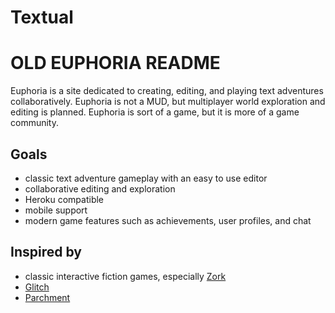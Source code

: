 # Textual

# OLD EUPHORIA README
Euphoria is a site dedicated to creating, editing, and playing text adventures
collaboratively. Euphoria is not a MUD, but multiplayer world exploration and
editing is planned. Euphoria is sort of a game, but it is more of a game
community.

## Goals
- classic text adventure gameplay with an easy to use editor
- collaborative editing and exploration
- Heroku compatible
- mobile support
- modern game features such as achievements, user profiles, and chat

## Inspired by
- classic interactive fiction games, especially [Zork](http://en.wikipedia.org/wiki/Zork)
- [Glitch](http://www.glitchthegame.com/)
- [Parchment](https://code.google.com/p/parchment/)

